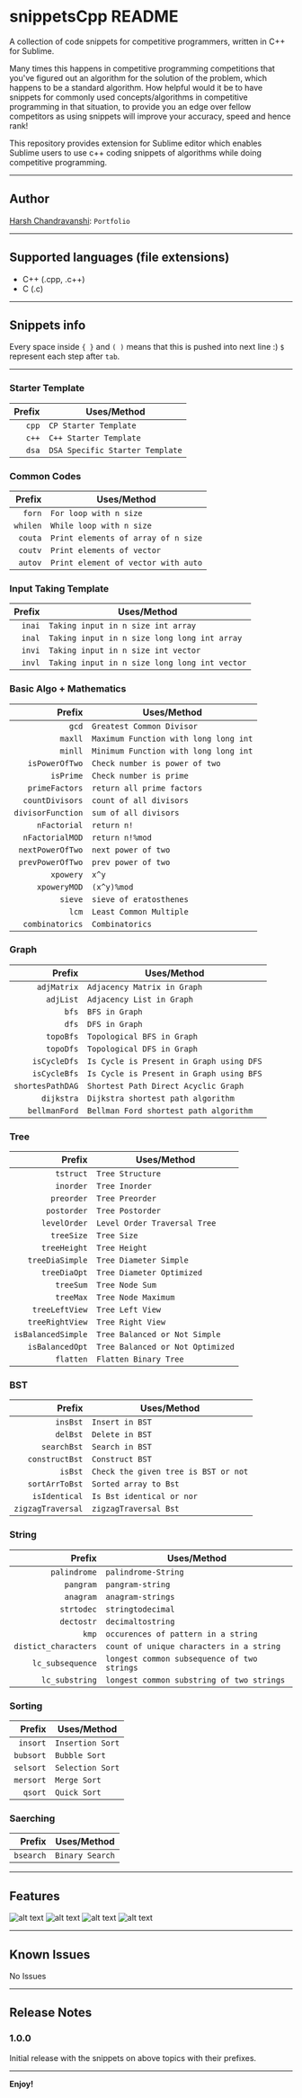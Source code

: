 # snippetsCpp README

A collection of code snippets for competitive programmers, written in C++ for Sublime.

Many times this happens in competitive programming competitions that you've figured out an algorithm for the solution of the problem, which happens to be a standard algorithm. How helpful would it be to have snippets for commonly used concepts/algorithms in competitive programming in that situation, to provide you an edge over fellow competitors as using snippets will improve your accuracy, speed and hence rank!

This repository provides extension for Sublime editor which enables Sublime users to use c++ coding snippets of algorithms while doing competitive programming.

---

## Author

[Harsh Chandravanshi](https://harshchandravanshi.me): `Portfolio`

---

## Supported languages (file extensions)

- C++ (.cpp, .c++)
- C (.c)

---

## Snippets info

Every space inside `{ }` and `( )` means that this is pushed into next line :)
`$` represent each step after `tab`.

---

### Starter Template

| Prefix | Uses/Method                     |
| -----: | ------------------------------- |
|  `cpp` | `CP Starter Template`           |
|  `c++` | `C++ Starter Template`          |
|  `dsa` | `DSA Specific Starter Template` |

### Common Codes

|   Prefix | Uses/Method                         |
| -------: | ----------------------------------- |
|   `forn` | `For loop with n size`              |
| `whilen` | `While loop with n size`            |
|  `couta` | `Print elements of array of n size` |
|  `coutv` | `Print elements of vector`          |
|  `autov` | `Print element of vector with auto` |

### Input Taking Template

| Prefix | Uses/Method                                   |
| -----: | --------------------------------------------- |
| `inai` | `Taking input in n size int array`            |
| `inal` | `Taking input in n size long long int array`  |
| `invi` | `Taking input in n size int vector`           |
| `invl` | `Taking input in n size long long int vector` |

### Basic Algo + Mathematics

|            Prefix | Uses/Method                           |
| ----------------: | ------------------------------------- |
|             `gcd` | `Greatest Common Divisor`             |
|           `maxll` | `Maximum Function with long long int` |
|           `minll` | `Minimum Function with long long int` |
|    `isPowerOfTwo` | `Check number is power of two`        |
|         `isPrime` | `Check number is prime`               |
|    `primeFactors` | `return all prime factors`            |
|   `countDivisors` | `count of all divisors`               |
| `divisorFunction` | `sum of all divisors`                 |
|      `nFactorial` | `return n!`                           |
|   `nFactorialMOD` | `return n!%mod`                       |
|  `nextPowerOfTwo` | `next power of two`                   |
|  `prevPowerOfTwo` | `prev power of two`                   |
|         `xpowery` | `x^y`                                 |
|      `xpoweryMOD` | `(x^y)%mod`                           |
|           `sieve` | `sieve of eratosthenes`               |
|             `lcm` | `Least Common Multiple`               |
|   `combinatorics` | `Combinatorics`                       |

### Graph

|           Prefix | Uses/Method                              |
| ---------------: | ---------------------------------------- |
|      `adjMatrix` | `Adjacency Matrix in Graph`              |
|        `adjList` | `Adjacency List in Graph`                |
|            `bfs` | `BFS in Graph`                           |
|            `dfs` | `DFS in Graph`                           |
|        `topoBfs` | `Topological BFS in Graph`               |
|        `topoDfs` | `Topological DFS in Graph`               |
|     `isCycleDfs` | `Is Cycle is Present in Graph using DFS` |
|     `isCycleBfs` | `Is Cycle is Present in Graph using BFS` |
| `shortesPathDAG` | `Shortest Path Direct Acyclic Graph`     |
|       `dijkstra` | `Dijkstra shortest path algorithm`       |
|    `bellmanFord` | `Bellman Ford shortest path algorithm`   |

### Tree

|             Prefix | Uses/Method                      |
| -----------------: | -------------------------------- |
|          `tstruct` | `Tree Structure`                 |
|          `inorder` | `Tree Inorder`                   |
|         `preorder` | `Tree Preorder`                  |
|        `postorder` | `Tree Postorder`                 |
|       `levelOrder` | `Level Order Traversal Tree`     |
|         `treeSize` | `Tree Size`                      |
|       `treeHeight` | `Tree Height`                    |
|    `treeDiaSimple` | `Tree Diameter Simple`           |
|       `treeDiaOpt` | `Tree Diameter Optimized`        |
|          `treeSum` | `Tree Node Sum`                  |
|          `treeMax` | `Tree Node Maximum`              |
|     `treeLeftView` | `Tree Left View`                 |
|    `treeRightView` | `Tree Right View`                |
| `isBalancedSimple` | `Tree Balanced or Not Simple`    |
|    `isBalancedOpt` | `Tree Balanced or Not Optimized` |
|          `flatten` | `Flatten Binary Tree`            |

### BST

|            Prefix | Uses/Method                          |
| ----------------: | ------------------------------------ |
|          `insBst` | `Insert in BST`                      |
|          `delBst` | `Delete in BST`                      |
|       `searchBst` | `Search in BST`                      |
|    `constructBst` | `Construct BST`                      |
|           `isBst` | `Check the given tree is BST or not` |
|    `sortArrToBst` | `Sorted array to Bst`                |
|     `isIdentical` | `Is Bst identical or nor`            |
| `zigzagTraversal` | `zigzagTraversal Bst`                |

### String

|               Prefix | Uses/Method                                 |
| -------------------: | ------------------------------------------- |
|         `palindrome` | `palindrome-String`                         |
|            `pangram` | `pangram-string`                            |
|            `anagram` | `anagram-strings`                           |
|           `strtodec` | `stringtodecimal`                           |
|           `dectostr` | `decimaltostring`                           |
|                `kmp` | `occurences of pattern in a string`         |
| `distict_characters` | `count of unique characters in a string`    |
|     `lc_subsequence` | `longest common subsequence of two strings` |
|       `lc_substring` | `longest common substring of two strings`   |

### Sorting

|    Prefix | Uses/Method      |
| --------: | ---------------- |
|  `insort` | `Insertion Sort` |
| `bubsort` | `Bubble Sort`    |
| `selsort` | `Selection Sort` |
| `mersort` | `Merge Sort`     |
|   `qsort` | `Quick Sort`     |

### Saerching

|    Prefix | Uses/Method     |
| --------: | --------------- |
| `bsearch` | `Binary Search` |

---

## Features

![alt text](https://github.com/harsh0620/CodeSnippets/blob/main/img/Feature1.png)
![alt text](https://github.com/harsh0620/CodeSnippets/blob/main/img/Feature2.png)
![alt text](https://github.com/harsh0620/CodeSnippets/blob/main/img/Feature3.png)
![alt text](https://github.com/harsh0620/CodeSnippets/blob/main/img/Feature4.png)

---

## Known Issues

No Issues

---

## Release Notes

### 1.0.0

Initial release with the snippets on above topics with their prefixes.

---

**Enjoy!**
